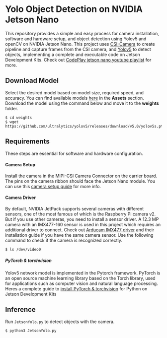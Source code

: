 # Yolo Object Detection on NVIDIA Jetson Nano 

This repository provides a simple and easy process for camera installation, software and hardware setup, and object detection using Yolov5 and openCV on NVIDIA Jetson Nano.
This project uses [CSI-Camera](https://github.com/JetsonHacksNano/CSI-Camera) to create pipeline and capture frames from the CSI camera, and [Yolov5](https://github.com/ultralytics/yolov5) to detect objects, implementing a complete and executable code on Jetson Development Kits.
Check out [CodePlay jetson nano youtube playlist](https://www.youtube.com/watch?v=5-SIV7r2uiU&list=PLZIi3Od9VUwW49q6T1VjShktoOgrDi3O4) for more. 

## Download Model
Select the desired model based on model size, required speed, and accuracy.
You can find available models [here](https://github.com/ultralytics/yolov5/releases) in the **Assets** section.
Download the model using the command below and move it to the **weights** folder.
```
$ cd weights
$ wget https://github.com/ultralytics/yolov5/releases/download/v5.0/yolov5s.pt
```

## Requirements
These steps are essential for software and hardware configuration.
#### Camera Setup
Install the camera in the MIPI-CSI Camera Connector on the carrier board.
The pins on the camera ribbon should face the Jetson Nano module.
You can use this [camera setup guide](https://www.arducam.com/docs/camera-for-jetson-nano/native-jetson-cameras-imx219-imx477/imx477/) for more info.

#### Camera Driver
By default, NVIDIA JetPack supports several cameras with different sensors, one of the most famous of which is the Raspberry Pi camera v2.
But if you use other cameras, you need to install a sensor driver.
A 12.3 MP camera with an IMX477-160 sensor is used in this project which requires an additional driver to connect. 
Check out [Arducam IMX477 driver](https://www.arducam.com/docs/camera-for-jetson-nano/native-jetson-cameras-imx219-imx477/imx477-how-to-install-the-driver/) and their installation guide if you have the same camera sensor.
Use the following command to check if the camera is recognized correctly.
```
$ ls /dev/video0
```

##### PyTorch & torchvision
Yolov5 network model is implemented in the Pytorch framework.
PyTorch is an open source machine learning library based on the Torch library, used for applications such as computer vision and natural language processing.
Heres a complete guide to [install PyTorch & torchvision](https://forums.developer.nvidia.com/t/pytorch-for-jetson-version-1-9-0-now-available/72048) for Python on Jetson Development Kits

## Inference
Run ```JetsonYolo.py``` to detect objects with the camera.
```
$ python3 JetsonYolo.py
```


